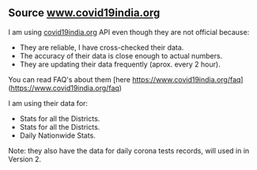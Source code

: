 ## Source www.covid19india.org

I am using [covid19india.org](https://www.covid19india.org/) API even though they are not official because:

* They are reliable, I have cross-checked their data.
* The accuracy of their data is close enough to actual numbers.
* They are updating their data frequently (aprox. every 2 hour).




You can read FAQ's about them [here https://www.covid19india.org/faq] (https://www.covid19india.org/faq)


I am using their data for:
- Stats for all the Districts.
- Stats for all the Districts.
- Daily Nationwide Stats.


Note: they also have the data for daily corona tests records, will used in in Version 2.